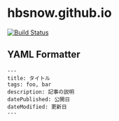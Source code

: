 # hbsnow.github.io

[![Build Status](https://travis-ci.org/hbsnow/website.svg?branch=master)](https://travis-ci.org/hbsnow/website)

## YAML Formatter

```
---
title: タイトル
tags: foo, bar
description: 記事の説明
datePublished: 公開日
dateModified: 更新日
---
```